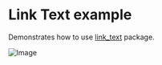 # Link Text example

Demonstrates how to use [link_text](https://pub.dartlang.org/packages/link_text) package.

![Image](https://raw.githubusercontent.com/aleksanderwozniak/link_text/assets/link_text_demo.png)
